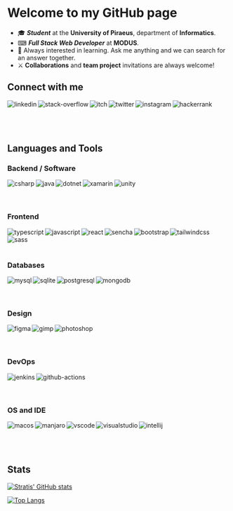 # Welcome to my GitHub page

- 🎓 ***Student*** at the **University of Piraeus**, department of **Informatics**.
- ⌨ ***Full Stack Web Developer*** at **MODUS**.
- 💬 Always interested in learning. Ask me anything and we can search for an answer together.
- ⚔ **Collaborations** and **team project** invitations are always welcome!

## Connect with me

[<img align="left" alt="linkedin" src="https://img.shields.io/badge/LinkedIn-0077B5?style=for-the-badge&logo=linkedin&logoColor=white" />](https://www.linkedin.com/in/stratos-dermanoutsos-7b7b1920a/)

[<img align="left" alt="stack-overflow" src="https://img.shields.io/badge/Stack_Overflow-FE7A16?style=for-the-badge&logo=stack-overflow&logoColor=white" />](https://stackoverflow.com/users/13187980/stratis-dermanoutsos)

[<img align="left" alt="itch" src="https://img.shields.io/badge/Itch.io-FA5C5C?style=for-the-badge&logo=itch-dot-io&logoColor=white" />](https://infinite-pain.itch.io)

[<img align="left" alt="twitter" src="https://img.shields.io/badge/Twitter-1DA1F2?style=for-the-badge&logo=twitter&logoColor=white" />](https://twitter.com/stratis_derm)

[<img align="left" alt="instagram" src="https://img.shields.io/badge/Instagram-E4405F?style=for-the-badge&logo=instagram&logoColor=white" />](https://www.instagram.com/stratis_derm)

[<img align="left" alt="hackerrank" src="https://img.shields.io/badge/-Hackerrank-2EC866?style=for-the-badge&logo=HackerRank&logoColor=white" />](https://www.hackerrank.com/stratis_dermano1)

<br>
<br>
<br>
<br>

## Languages and Tools

### Backend / Software

<img align="left" alt="csharp" src="https://img.shields.io/badge/C%23-239120?style=for-the-badge&logo=c-sharp&logoColor=white" />

<img align="left" alt="java" src="https://img.shields.io/badge/Java-ED8B00?style=for-the-badge&logo=java&logoColor=white" />

<img align="left" alt="dotnet" src="https://img.shields.io/badge/.NET-5C2D91?style=for-the-badge&logo=dot-net&logoColor=white" />

<img align="left" alt="xamarin" src="https://img.shields.io/badge/Xamarin-3498DB?style=for-the-badge&logo=xamarin&logoColor=white" />

<img align="left" alt="unity" src="https://img.shields.io/badge/Unity-100000?style=for-the-badge&logo=unity&logoColor=white" />

<br>
<br>
<br>

### Frontend

<img align="left" alt="typescript" src="https://img.shields.io/badge/TypeScript-007ACC?style=for-the-badge&logo=typescript&logoColor=white" />

<img align="left" alt="javascript" src="https://img.shields.io/badge/JavaScript-F7DF1E?style=for-the-badge&logo=javascript&logoColor=black" />

<img align="left" alt="react" src="https://img.shields.io/badge/React-20232A?style=for-the-badge&logo=react&logoColor=61DAFB" />

<img align="left" alt="sencha" src="https://img.shields.io/badge/Sencha-044059?style=for-the-badge&logo=sencha&logoColor=#95C93D" />

<img align="left" alt="bootstrap" src="https://img.shields.io/badge/Bootstrap-563D7C?style=for-the-badge&logo=bootstrap&logoColor=white" />

<img align="left" alt="tailwindcss" src="https://img.shields.io/badge/Tailwind_CSS-38B2AC?style=for-the-badge&logo=tailwind-css&logoColor=white" />

<img align="left" alt="sass" src="https://img.shields.io/badge/Sass-CC6699?style=for-the-badge&logo=sass&logoColor=white" />

<br>
<br>
<br>

### Databases

<img align="left" alt="mysql" src="https://img.shields.io/badge/MySQL-00000F?style=for-the-badge&logo=mysql&logoColor=white" />

<img align="left" alt="sqlite" src="https://img.shields.io/badge/SQLite-07405E?style=for-the-badge&logo=sqlite&logoColor=white" />

<img align="left" alt="postgresql" src="https://img.shields.io/badge/PostgreSQL-316192?style=for-the-badge&logo=postgresql&logoColor=white" />

<img align="left" alt="mongodb" src="https://img.shields.io/badge/MongoDB-4EA94B?style=for-the-badge&logo=mongodb&logoColor=white" />

<br>
<br>
<br>

### Design

<img align="left" alt="figma" src="https://img.shields.io/badge/Figma-F24E1E?style=for-the-badge&logo=figma&logoColor=white" />

<img align="left" alt="gimp" src="https://img.shields.io/badge/gimp-5C5543?style=for-the-badge&logo=gimp&logoColor=white" />

<img align="left" alt="photoshop" src="https://img.shields.io/badge/Adobe%20Photoshop-31A8FF?style=for-the-badge&logo=Adobe%20Photoshop&logoColor=black" />

<br>
<br>
<br>

### DevOps

<img align="left" alt="jenkins" src="https://img.shields.io/badge/Jenkins-D24939?style=for-the-badge&logo=Jenkins&logoColor=white" />

<img align="left" alt="github-actions" src="https://img.shields.io/badge/GitHub_Actions-2088FF?style=for-the-badge&logo=github-actions&logoColor=white" />

<br>
<br>
<br>

### OS and IDE

<img align="left" alt="macos" src="https://img.shields.io/badge/mac%20os-000000?style=for-the-badge&logo=apple&logoColor=white" />

<img align="left" alt="manjaro" src="https://img.shields.io/badge/manjaro-35BF5C?style=for-the-badge&logo=manjaro&logoColor=white" />

<img align="left" alt="vscode" src="https://img.shields.io/badge/Visual_Studio_Code-0078D4?style=for-the-badge&logo=visual%20studio%20code&logoColor=white" />

<img align="left" alt="visualstudio" src="https://img.shields.io/badge/Visual_Studio-5C2D91?style=for-the-badge&logo=visual%20studio&logoColor=white" />

<img align="left" alt="intellij" src="https://img.shields.io/badge/IntelliJIDEA-000000.svg?style=for-the-badge&logo=intellij-idea&logoColor=white" />

<br>
<br>
<br>
<br>

## Stats

[![Stratis' GitHub stats](https://github-readme-stats.vercel.app/api?username=Stratis-Dermanoutsos&show_icons=true&theme=dracula&hide_border=true&count_private=true)](https://github.com/anuraghazra/github-readme-stats)

[![Top Langs](https://github-readme-stats.vercel.app/api/top-langs/?username=Stratis-Dermanoutsos&layout=compact&theme=dracula&hide_border=true&hide=c%2B%2B&count_private=true)](https://github.com/anuraghazra/github-readme-stats)
